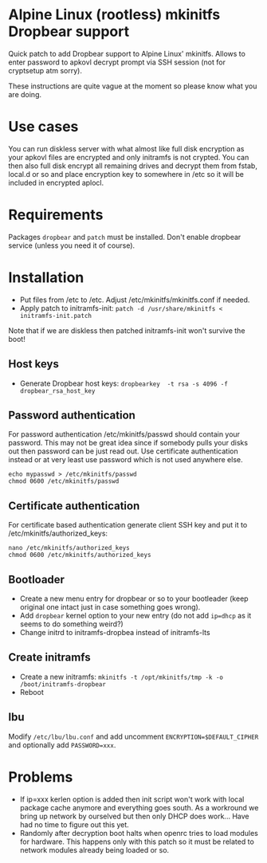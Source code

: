# Alpine Linux (rootless) mkinitfs Dropbear support
Quick patch to add Dropbear support to Alpine Linux' mkinitfs. Allows to enter password to apkovl decrypt prompt via SSH session (not for cryptsetup atm sorry).

These instructions are quite vague at the moment so please know what you are doing.

# Use cases
You can run diskless server with what almost like full disk encryption as your apkovl files are encrypted and only initramfs is not crypted. You can then also full disk encrypt all remaining drives and decrypt them from fstab, local.d or so and place encryption key to somewhere in /etc so it will be included in encrypted aplocl.

# Requirements
Packages ```dropbear``` and ```patch``` must be installed. Don't enable dropbear service (unless you need it of course).

# Installation
* Put files from /etc to /etc. Adjust /etc/mkinitfs/mkinitfs.conf if needed.
* Apply patch to initramfs-init: ```patch -d /usr/share/mkinitfs < initramfs-init.patch```

Note that if we are diskless then patched initramfs-init won't survive the boot!

## Host keys
* Generate Dropbear host keys: ```dropbearkey  -t rsa -s 4096 -f dropbear_rsa_host_key```

## Password authentication
For password authentication /etc/mkinitfs/passwd should contain your password. This may not be great idea since if somebody pulls your disks out then password can be just read out. Use certificate authentication instead or at very least use password which is not used anywhere else.
```
echo mypasswd > /etc/mkinitfs/passwd
chmod 0600 /etc/mkinitfs/passwd
```

## Certificate authentication
For certificate based authentication generate client SSH key and put it to /etc/mkinitfs/authorized_keys:

```
nano /etc/mkinitfs/authorized_keys
chmod 0600 /etc/mkinitfs/authorized_keys
```

## Bootloader
* Create a new menu entry for dropbear or so to your bootleader (keep original one intact just in case something goes wrong).  
* Add ```dropbear``` kernel option to your new entry (do not add ```ip=dhcp``` as it seems to do something weird?)
* Change initrd to initramfs-dropbea instead of initramfs-lts

## Create initramfs
* Create a new initramfs: ```mkinitfs -t /opt/mkinitfs/tmp -k -o /boot/initramfs-dropbear```
* Reboot

## lbu
Modify ```/etc/lbu/lbu.conf``` and add uncomment ```ENCRYPTION=$DEFAULT_CIPHER``` and optionally add ```PASSWORD=xxx```.

# Problems
* If ip=xxx kerlen option is added then init script won't work with local package cache anymore and everything goes south. As a workround we bring up network by ourselved but then only DHCP does work... Have had no time to figure out this yet.
* Randomly after decryption boot halts when openrc tries to load modules for hardware. This happens only with this patch so it must be related to network modules already being loaded or so.
